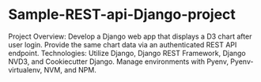 # Sample-REST-api-Django-project
Project Overview: Develop a Django web app that displays a D3 chart after user login. Provide the same chart data via an authenticated REST API endpoint.  Technologies: Utilize Django, Django REST Framework, Django NVD3, and Cookiecutter Django. Manage environments with Pyenv, Pyenv-virtualenv, NVM, and NPM.

